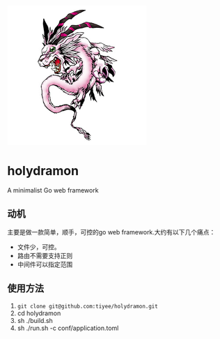 ![Holydramon](./holydramon.jpg)

# holydramon

A minimalist Go web framework



## 动机

主要是做一款简单，顺手，可控的go web framework.大约有以下几个痛点：

- 文件少，可控。
- 路由不需要支持正则
- 中间件可以指定范围



## 使用方法

1. `git clone git@github.com:tiyee/holydramon.git`
2. cd holydramon
3. sh ./build.sh
4. sh ./run.sh -c conf/application.toml



